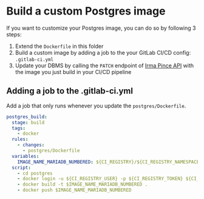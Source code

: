 # Build a custom Postgres image

If you want to customize your Postgres image, you can do so by following 3 steps:

1. Extend the `Dockerfile` in this folder
2. Build a custom image  by adding a job to the your GitLab CI/CD config: `.gitlab-ci.yml`
3. Update your DBMS by calling the `PATCH` endpoint of [Irma Pince API](https://app.roqs.basf.net/irma_pince/api/) with the image you just build in your CI/CD pipeline

## Adding a job to the .gitlab-ci.yml

Add a job that only runs whenever you update the `postgres/Dockerfile`.

```yaml
postgres_build:
  stage: build
  tags:
    - docker
  rules:
    - changes:
      - postgres/Dockerfile
  variables:
    IMAGE_NAME_MARIADB_NUMBERED: ${CI_REGISTRY}/${CI_REGISTRY_NAMESPACE}/postgres:${CI_PIPELINE_ID}
  script:
    - cd postgres
    - docker login -u ${CI_REGISTRY_USER} -p ${CI_REGISTRY_TOKEN} ${CI_REGISTRY}
    - docker build -t $IMAGE_NAME_MARIADB_NUMBERED .
    - docker push $IMAGE_NAME_MARIADB_NUMBERED
```